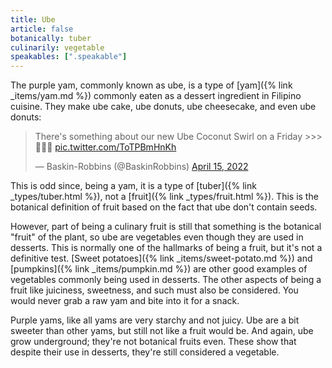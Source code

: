 ```yaml
---
title: Ube
article: false
botanically: tuber
culinarily: vegetable
speakables: [".speakable"]
---
```

The purple yam, commonly known as <span lang="tl">ube</span>, is a type of [yam]({% link _items/yam.md %}) commonly eaten as a dessert ingredient in Filipino cuisine. They make ube cake, ube donuts, ube cheesecake, and even ube donuts:
<blockquote class="twitter-tweet" data-dnt="true"><p lang="en" dir="ltr">There&#39;s something about our new Ube Coconut Swirl on a Friday &gt;&gt;&gt; 💜🥥🍥 <a href="https://t.co/ToTPBmHnKh">pic.twitter.com/ToTPBmHnKh</a></p>&mdash; Baskin-Robbins (@BaskinRobbins) <a href="https://twitter.com/BaskinRobbins/status/1515057373810810881?ref_src=twsrc%5Etfw">April 15, 2022</a></blockquote> <script async src="https://platform.twitter.com/widgets.js" charset="utf-8"></script> 

This is odd since, being a yam, it is a type of [tuber]({% link _types/tuber.html %}), not a [fruit]({% link _types/fruit.html %}). This is the botanical definition of fruit based on the fact that ube don't contain seeds.

However, part of being a culinary fruit is still that something is the botanical "fruit" of the plant, so <span class="speakable">ube are vegetables even though they are used in desserts</span>. This is normally one of the hallmarks of being a fruit, but it's not a definitive test. [Sweet potatoes]({% link _items/sweet-potato.md %}) and [pumpkins]({% link _items/pumpkin.md %}) are other good examples of vegetables commonly being used in desserts. The other aspects of being a fruit like juiciness, sweetness, and such must also be considered. You would never grab a raw yam and bite into it for a snack.

Purple yams, like all yams are very starchy and not juicy. Ube are a bit sweeter than other yams, but still not like a fruit would be. And again, ube grow underground; they're not botanical fruits even. These show that despite their use in desserts, they're still considered a vegetable.